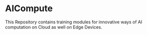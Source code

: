 # AICompute
This Repository contains training modules for innovative ways of AI computation on Cloud as well on Edge Devices.
